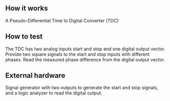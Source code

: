 <!---

This file is used to generate your project datasheet. Please fill in the information below and delete any unused
sections.

You can also include images in this folder and reference them in the markdown. Each image must be less than
512 kb in size, and the combined size of all images must be less than 1 MB.
-->

## How it works

A Pseudo-Differential Time to Digital Converter (TDC)

## How to test

The TDC has two analog inputs start and stop and one digital output vector. Provide two square signals to the start and stop inputs with different phases. Read the measured phase difference from the digital output vector.

## External hardware

Signal generator with two outputs to generate the start and stop signals, and a logic analyzer to read the digital output.


